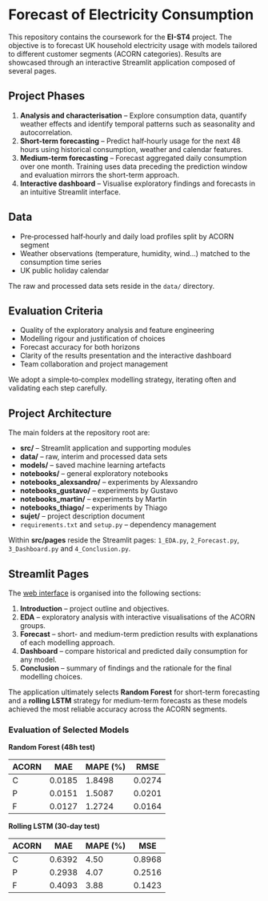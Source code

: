 # Forecast of Electricity Consumption

This repository contains the coursework for the **EI-ST4** project. The objective is to forecast UK household electricity usage with models tailored to different customer segments (ACORN categories). Results are showcased through an interactive Streamlit application composed of several pages.

## Project Phases
1. **Analysis and characterisation** – Explore consumption data, quantify weather effects and identify temporal patterns such as seasonality and autocorrelation.
2. **Short-term forecasting** – Predict half‑hourly usage for the next 48 hours using historical consumption, weather and calendar features.
3. **Medium-term forecasting** – Forecast aggregated daily consumption over one month. Training uses data preceding the prediction window and evaluation mirrors the short-term approach.
4. **Interactive dashboard** – Visualise exploratory findings and forecasts in an intuitive Streamlit interface.

## Data
- Pre‑processed half‑hourly and daily load profiles split by ACORN segment
- Weather observations (temperature, humidity, wind…) matched to the consumption time series
- UK public holiday calendar

The raw and processed data sets reside in the `data/` directory.

## Evaluation Criteria
- Quality of the exploratory analysis and feature engineering
- Modelling rigour and justification of choices
- Forecast accuracy for both horizons
- Clarity of the results presentation and the interactive dashboard
- Team collaboration and project management

We adopt a simple‑to‑complex modelling strategy, iterating often and validating each step carefully.

## Project Architecture
The main folders at the repository root are:

- **src/** – Streamlit application and supporting modules
- **data/** – raw, interim and processed data sets
- **models/** – saved machine learning artefacts
- **notebooks/** – general exploratory notebooks
- **notebooks_alexsandro/** – experiments by Alexsandro
- **notebooks_gustavo/** – experiments by Gustavo
- **notebooks_martin/** – experiments by Martin
- **notebooks_thiago/** – experiments by Thiago
- **sujet/** – project description document
- `requirements.txt` and `setup.py` – dependency management

Within **src/pages** reside the Streamlit pages:
`1_EDA.py`, `2_Forecast.py`, `3_Dashboard.py` and `4_Conclusion.py`.

## Streamlit Pages
The [web interface](https://group-4.streamlit.app/) is organised into the following sections:

1. **Introduction** – project outline and objectives.
2. **EDA** – exploratory analysis with interactive visualisations of the ACORN groups.
3. **Forecast** – short- and medium-term prediction results with explanations of each modelling approach.
4. **Dashboard** – compare historical and predicted daily consumption for any model.
5. **Conclusion** – summary of findings and the rationale for the final modelling choices.

The application ultimately selects **Random Forest** for short-term forecasting and a **rolling LSTM** strategy for medium-term forecasts as these models achieved the most reliable accuracy across the ACORN segments.
### Evaluation of Selected Models

**Random Forest (48h test)**

| ACORN | MAE | MAPE (%) | RMSE |
|------|------|---------|------|
| C | 0.0185 | 1.8498 | 0.0274 |
| P | 0.0151 | 1.5087 | 0.0201 |
| F | 0.0127 | 1.2724 | 0.0164 |

**Rolling LSTM (30-day test)**

| ACORN | MAE | MAPE (%) | MSE |
|------|------|---------|------|
| C | 0.6392 | 4.50 | 0.8968 |
| P | 0.2938 | 4.07 | 0.2516 |
| F | 0.4093 | 3.88 | 0.1423 |



